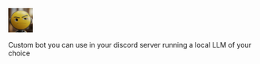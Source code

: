   <img src="assets/logo1.webp" alt="Logo 1" width="50"/>

Custom bot you can use in your discord server running a local LLM of your choice

